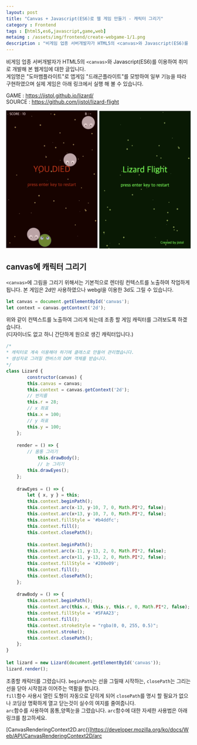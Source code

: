 ```yaml
---
layout: post
title: "Canvas + Javascript(ES6)로 웹 게임 만들기 - 캐릭터 그리기"
category : Frontend 
tags : [html5,es6,javascript,game,web]
metaimg : /assets/img/frontend/create-webgame-1/1.png
description : "비게임 업종 서버개발자가 HTML5의 <canvas>와 Javascript(ES6)를 이용하여 취미로 개발해 본 웹게임에 대한 글입니다."
---
```

비게임 업종 서버개발자가 HTML5의 `<canvas>`와 Javascript(ES6)를 이용하여 취미로 개발해 본 웹게임에 대한 글입니다.    
게임명은 "도마뱀플라이트"로 앱게임 "드래곤플라이트"를 모방하여 일부 기능을 따라 구현하였으며 실제 게임은 아래 링크에서 실행 해 볼 수 있습니다.    

GAME : <https://jistol.github.io/lizard/>    
SOURCE : <https://github.com/jistol/lizard-flight>     

![game capture](/assets/img/frontend/create-webgame-1/1.png)     

canvas에 캐릭터 그리기
----
`<canvas>`에 그림을 그리기 위해서는 기본적으로 렌더링 컨텍스트를 노출하여 작업하게 됩니다. 본 게임은 2d만 사용하였으나 webgl을 이용한 3d도 그릴 수 있습니다.
    
```javascript
let canvas = document.getElementById('canvas');
let context = canvas.getContext('2d');
```

위와 같이 컨텍스트를 노출하여 그리게 되는데 조종 할 게임 캐릭터를 그려보도록 하겠습니다.    
(디자이너도 없고 하니 간단하게 원으로 생긴 캐릭터입니다.)

```javascript
/*
* 캐릭터로 계속 이용해야 하기에 클래스로 만들어 관리했습니다.
* 생성자로 그려질 캔버스의 DOM 객체를 받습니다.
*/
class Lizard {
		constructor(canvas) {
        this.canvas = canvas;
        this.context = canvas.getContext('2d');
        // 반지름
        this.r = 28;
        // x 좌표
        this.x = 100;
        // y 좌표
        this.y = 100;
    };
    
    render = () => {
        // 몸통 그리기
    		this.drawBody();
    		// 눈 그리기
        this.drawEyes();
    };
    
    drawEyes = () => {
        let { x, y } = this;
        this.context.beginPath();
        this.context.arc(x-13, y-10, 7, 0, Math.PI*2, false);
        this.context.arc(x+13, y-10, 7, 0, Math.PI*2, false);
        this.context.fillStyle = '#b4ddfc';
        this.context.fill();
        this.context.closePath();

        this.context.beginPath();
        this.context.arc(x-11, y-13, 2, 0, Math.PI*2, false);
        this.context.arc(x+11, y-13, 2, 0, Math.PI*2, false);
        this.context.fillStyle = '#200e09';
        this.context.fill();
        this.context.closePath();
    };

    drawBody = () => {
        this.context.beginPath();
        this.context.arc(this.x, this.y, this.r, 0, Math.PI*2, false);
        this.context.fillStyle = '#5FAA23';
        this.context.fill();
        this.context.strokeStyle = "rgba(0, 0, 255, 0.5)";
        this.context.stroke();
        this.context.closePath();
    };
}

let lizard = new Lizard(document.getElementById('canvas'));
lizard.render();
```

조종할 캐릭터를 그렸습니다. `beginPath`는 선을 그릴때 시작하는, `closePath`는 그리는 선을 닫아 시작점과 이어주는 역활을 합니다.    
`fill`함수 사용시 열린 도형이 자동으로 닫히게 되어 `closePath`를 명시 할 필요가 없으나 코딩상 명확하게 열고 닫는것이 실수의 여지를 줄여줍니다.    
`arc`함수를 사용하여 몸통,양쪽눈을 그렸습니다. `arc`함수에 대한 자세한 사용법은 아래 링크를 참고하세요.     

[CanvasRenderingContext2D.arc()]<https://developer.mozilla.org/ko/docs/Web/API/CanvasRenderingContext2D/arc>    

<script async src="//jsfiddle.net/jistol/cs6oL23r/5/embed/js,html,result/dark/"></script>    


